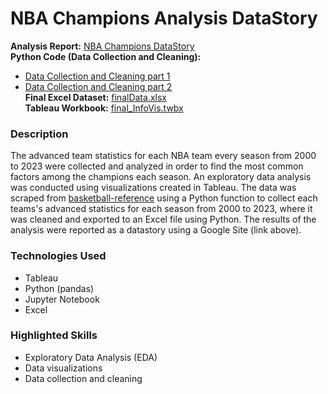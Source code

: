 # NBA Champions Analysis DataStory

**Analysis Report:** [NBA Champions DataStory](https://sites.google.com/view/daniel-jimenez-infovis-final/datastory?authuser=0)  
**Python Code (Data Collection and Cleaning):**
- [Data Collection and Cleaning part 1]()
- [Data Collection and Cleaning part 2]()  
**Final Excel Dataset:** [finalData.xlsx]()  
**Tableau Workbook:** [final_InfoVis.twbx]()

### Description
The advanced team statistics for each NBA team every season from 2000 to 2023 were collected and analyzed in order to find the most common factors among the champions each season. An exploratory data analysis was conducted using visualizations created in Tableau. The data was scraped from [basketball-reference](https://www.basketball-reference.com/) using a Python function to collect each teams's advanced statistics for each season from 2000 to 2023, where it was cleaned and exported to an Excel file using Python. The results of the analysis were reported as a datastory using a Google Site (link above).

### Technologies Used
- Tableau
- Python (pandas)
- Jupyter Notebook
- Excel

### Highlighted Skills
- Exploratory Data Analysis (EDA)
- Data visualizations
- Data collection and cleaning
